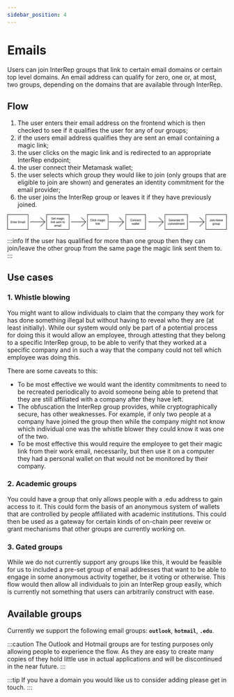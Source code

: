 ```yaml
---
sidebar_position: 4
---
```


# Emails

Users can join InterRep groups that link to certain email domains or certain top level domains. An email address can qualify for zero, one or, at most, two groups, depending on the domains that are available through InterRep.

## Flow

1. The user enters their email address on the frontend which is then checked to see if it qualifies the user for any of our groups;
2. if the users email address qualifies they are sent an email containing a magic link;
3. the user clicks on the magic link and is redirected to an appropriate InterRep endpoint;
4. the user connect their Metamask wallet;
5. the user selects which group they would like to join (only groups that are eligible to join are shown) and generates an identity commitment for the email provider;
6. the user joins the InterRep group or leaves it if they have previously joined.

![Email flow](/img/email_flow.svg)

:::info
If the user has qualified for more than one group then they can join/leave the other group from the same page the magic link sent them to.
:::

## Use cases

### 1. Whistle blowing

You might want to allow individuals to claim that the company they work for has done something illegal but without having to reveal who they are (at least initially). While our system would only be part of a potential process for doing this it would allow an employee, through attesting that they belong to a specific InterRep group, to be able to verify that they worked at a specific company and in such a way that the company could not tell which employee was doing this.

There are some caveats to this:

-   To be most effective we would want the identity commitments to need to be recreated periodically to avoid someone being able to pretend that they are still affiliated with a company after they have left.
-   The obfuscation the InterRep group provides, while cryptographically secure, has other weaknesses. For example, if only two people at a company have joined the group then while the company might not know which individual one was the whistle blower they could know it was one of the two.
-   To be most effective this would require the employee to get their magic link from their work email, necessarily, but then use it on a computer they had a personal wallet on that would not be monitored by their company.

### 2. Academic groups

You could have a group that only allows people with a .edu address to gain access to it. This could form the basis of an anonymous system of wallets that are controlled by people affiliated with academic institutions. This could then be used as a gateway for certain kinds of on-chain peer reveiw or grant mechanisms that other groups are currently working on.

### 3. Gated groups

While we do not currently support any groups like this, it would be feasible for us to included a pre-set group of email addresses that want to be able to engage in some anonymous activity together, be it voting or otherwise. This flow would then allow all individuals to join an InterRep group easily, which is currently not something that users can arbitrarily construct with ease.

## Available groups

Currently we support the following email groups: **`outlook`**, **`hotmail`**, **`.edu`**.

:::caution
The Outlook and Hotmail groups are for testing purposes only allowing people to experience the flow. As they are easy to create many copies of they hold little use in actual applications and will be discontinued in the near future.
:::

:::tip
If you have a domain you would like us to consider adding please get in touch.
:::

